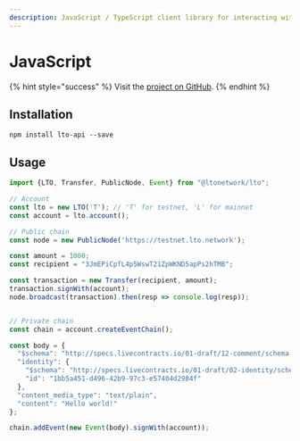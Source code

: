 ```yaml
---
description: JavaScript / TypeScript client library for interacting with LTO Network
---
```


# JavaScript

{% hint style="success" %}
Visit the [project on GitHub](https://github.com/ltonetwork/lto-api.js).
{% endhint %}

## Installation

```
npm install lto-api --save
```

## Usage

```javascript
import {LTO, Transfer, PublicNode, Event} from "@ltonetwork/lto";

// Account
const lto = new LTO('T'); // 'T' for testnet, 'L' for mainnet
const account = lto.account();

// Public chain
const node = new PublicNode('https://testnet.lto.network');

const amount = 1000;
const recipient = "3JmEPiCpfL4p5WswT21ZpWKND5apPs2hTMB";

const transaction = new Transfer(recipient, amount);
transaction.signWith(account);
node.broadcast(transaction).then(resp => console.log(resp));


// Private chain
const chain = account.createEventChain();

const body = {
  "$schema": "http://specs.livecontracts.io/01-draft/12-comment/schema.json#",
  "identity": {
    "$schema": "http://specs.livecontracts.io/01-draft/02-identity/schema.json#",
    "id": "1bb5a451-d496-42b9-97c3-e57404d2984f"
  },
  "content_media_type": "text/plain",
  "content": "Hello world!"
};

chain.addEvent(new Event(body).signWith(account));
```
